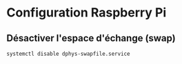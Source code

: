 # Configuration Raspberry Pi

## Désactiver l'espace d'échange (swap)

```bash
systemctl disable dphys-swapfile.service
```